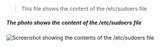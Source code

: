 > This file shows the content of the /etc/sudoers file

##### The photo shows the content of the /etc/sudoers file
![Screenshot showing the contents of the /etc/sudoers file](/sudoer.PNG "/etc/sudeors content")
